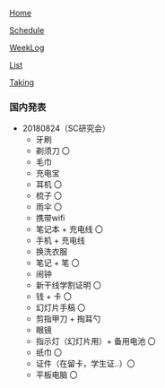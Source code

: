[Home](index.md) 

[Schedule](Schedule.md) 

[WeekLog](WeekLog.md) 

[List](List.md)

[Taking](Taking.md)

### 国内発表
- 20180824（SC研究会）
  - 牙刷
  - 剃须刀 〇
  - 毛巾
  - 充电宝
  - 耳机 〇
  - 梳子 〇
  - 雨伞 〇
  - 携带wifi
  - 笔记本 + 充电线 〇
  - 手机 + 充电线
  - 换洗衣服
  - 笔记 + 笔 〇
  - 闹钟
  - 新干线学割证明 〇
  - 钱 + 卡 〇
  - 幻灯片手稿 〇
  - 剪指甲刀 + 掏耳勺
  - 眼镜
  - 指示灯（幻灯片用）+ 备用电池 〇
  - 纸巾 〇
  - 证件（在留卡，学生证..）〇
  - 平板电脑 〇
